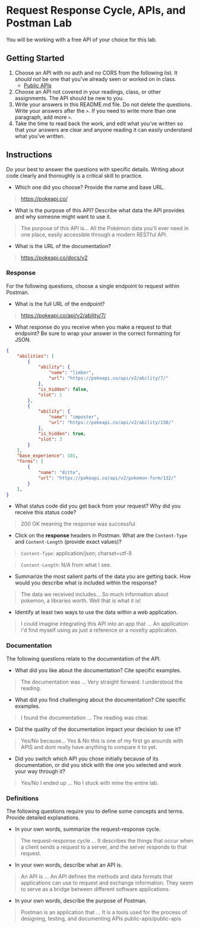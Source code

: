 # Request Response Cycle, APIs, and Postman Lab

You will be working with a free API of your choice for this lab.

## Getting Started

1. Choose an API with no auth and no CORS from the following list. It _should not_ be one that you've already seen or worked on in class.
   - [Public APIs](https://github.com/public-apis/public-apis)
1. Choose an API not covered in your readings, class, or other assignments. The API should be new to you.
1. Write your answers in this README.md file. Do not delete the questions. Write your answers after the `>`. If you need to write more than one paragraph, add more `>`.
1. Take the time to read back the work, and edit what you've written so that your answers are clear and anyone reading it can easily understand what you've written.

## Instructions

Do your best to answer the questions with specific details. Writing about code clearly and thoroughly is a critical skill to practice.

- Which one did you choose? Provide the name and base URL.

> https://pokeapi.co/

- What is the purpose of this API? Describe what data the API provides and why someone might want to use it.

> The purpose of this API is... All the Pokémon data you'll ever need in one place,
easily accessible through a modern RESTful API.

- What is the URL of the documentation?

> https://pokeapi.co/docs/v2

### Response

For the following questions, choose a single endpoint to request within Postman.

- What is the full URL of the endpoint?

> https://pokeapi.co/api/v2/ability/7/

- What response do you receive when you make a request to that endpoint? Be sure to wrap your answer in the correct formatting for JSON.

```json
{
    "abilities": [
        {
            "ability": {
                "name": "limber",
                "url": "https://pokeapi.co/api/v2/ability/7/"
            },
            "is_hidden": false,
            "slot": 1
        },
        {
            "ability": {
                "name": "imposter",
                "url": "https://pokeapi.co/api/v2/ability/150/"
            },
            "is_hidden": true,
            "slot": 3
        }
    ],
    "base_experience": 101,
    "forms": [
        {
            "name": "ditto",
            "url": "https://pokeapi.co/api/v2/pokemon-form/132/"
        }
    ],
}

```

- What status code did you get back from your request? Why did you receive this status code?

> 200 OK meaning the response was successful.

- Click on the **response** headers in Postman. What are the `Content-Type` and `Content-Length` (provide exact values)?

> `Content-Type`: application/json; charset=utf-8

> `Content-Length`: N/A from what I see.

- Summarize the most salient parts of the data you are getting back. How would you describe what is included within the response?

> The data we received includes... So much information about pokemon, a libraries worth. Well that is what it is!

- Identify at least two ways to use the data within a web application.

> I could imagine integrating this API into an app that ... An application i'd find myself using as just a reference or a novelty application.

### Documentation

The following questions relate to the documentation of the API.

- What did you like about the documentation? Cite specific examples.

> The documentation was ... Very straight forward. I understood the reading.

- What did you find challenging about the documentation? Cite specific examples.

> I found the documentation ... The reading was clear.

- Did the quality of the documentation impact your decision to use it?

> Yes/No because... Yes & No this is one of my first go arounds with APIS and dont really have anything to compare it to yet.

- Did you switch which API you chose initially because of its documentation, or did you stick with the one you selected and work your way through it?

> Yes/No I ended up ... No I stuck with mine the entire lab.

### Definitions

The following questions require you to define some concepts and terms. Provide detailed explanations.

- In your own words, summarize the request-response cycle.

> The request-response cycle ... It describes the things that occur when a client sends a request to a server, and the server responds to that request.

- In your own words, describe what an API is.

> An API is ... An API defines the methods and data formats that applications can use to request and exchange information. They seem to serve as a bridge between different software applications.

- In your own words, describe the purpose of Postman.

> Postman is an application that ... It is a tools used for the process of designing, testing, and documenting APIs
public-apis/public-apis
